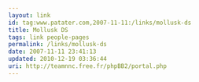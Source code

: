 ```yaml
---
layout: link
id: tag:www.patater.com,2007-11-11:/links/mollusk-ds
title: Mollusk DS
tags: link people-pages
permalink: /links/mollusk-ds
date: 2007-11-11 23:41:13
updated: 2010-12-19 03:36:44
uri: http://teamnnc.free.fr/phpBB2/portal.php
---
```

